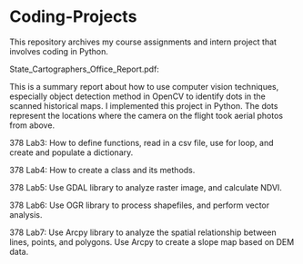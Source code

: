 # Coding-Projects
This repository archives my course assignments and intern project that involves coding in Python. 

State_Cartographers_Office_Report.pdf: 

This is a summary report about how to use computer vision techniques, especially object detection method in OpenCV to identify dots in the scanned historical maps. I implemented this project in Python. The dots represent the locations where the camera on the flight took aerial photos from above. 

378 Lab3: How to define functions, read in a csv file, use for loop, and create and populate a dictionary.

378 Lab4: How to create a class and its methods. 

378 Lab5: Use GDAL library to analyze raster image, and calculate NDVI.

378 Lab6: Use OGR library to process shapefiles, and perform vector analysis.

378 Lab7: Use Arcpy library to analyze the spatial relationship between lines, points, and polygons. Use Arcpy to create a slope map based on DEM data.
